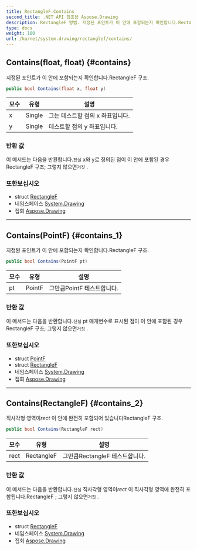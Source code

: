 ```yaml
---
title: RectangleF.Contains
second_title: .NET API 참조용 Aspose.Drawing
description: RectangleF 방법. 지정된 포인트가 이 안에 포함되는지 확인합니다.RectangleF 구조.
type: docs
weight: 180
url: /ko/net/system.drawing/rectanglef/contains/
---
```

## Contains(float, float) {#contains}

지정된 포인트가 이 안에 포함되는지 확인합니다.RectangleF 구조.

```csharp
public bool Contains(float x, float y)
```

| 모수 | 유형 | 설명 |
| --- | --- | --- |
| x | Single | 그는 테스트할 점의 x 좌표입니다. |
| y | Single | 테스트할 점의 y 좌표입니다. |

### 반환 값

이 메서드는 다음을 반환합니다.`진실` x와 y로 정의된 점이 이 안에 포함된 경우RectangleF 구조; 그렇지 않으면`거짓` .

### 또한보십시오

* struct [RectangleF](../)
* 네임스페이스 [System.Drawing](../../rectanglef/)
* 집회 [Aspose.Drawing](../../../)

---

## Contains(PointF) {#contains_1}

지정된 포인트가 이 안에 포함되는지 확인합니다.RectangleF 구조.

```csharp
public bool Contains(PointF pt)
```

| 모수 | 유형 | 설명 |
| --- | --- | --- |
| pt | PointF | 그만큼PointF 테스트합니다. |

### 반환 값

이 메서드는 다음을 반환합니다.`진실` pt 매개변수로 표시된 점이 이 안에 포함된 경우RectangleF 구조; 그렇지 않으면`거짓` .

### 또한보십시오

* struct [PointF](../../pointf/)
* struct [RectangleF](../)
* 네임스페이스 [System.Drawing](../../rectanglef/)
* 집회 [Aspose.Drawing](../../../)

---

## Contains(RectangleF) {#contains_2}

직사각형 영역이*rect* 이 안에 완전히 포함되어 있습니다RectangleF 구조.

```csharp
public bool Contains(RectangleF rect)
```

| 모수 | 유형 | 설명 |
| --- | --- | --- |
| rect | RectangleF | 그만큼RectangleF 테스트합니다. |

### 반환 값

이 메서드는 다음을 반환합니다.`진실` 직사각형 영역이*rect* 이 직사각형 영역에 완전히 포함됩니다.RectangleF ; 그렇지 않으면`거짓` .

### 또한보십시오

* struct [RectangleF](../)
* 네임스페이스 [System.Drawing](../../rectanglef/)
* 집회 [Aspose.Drawing](../../../)


